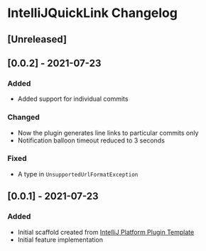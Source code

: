 <!-- Keep a Changelog guide -> https://keepachangelog.com -->

# IntelliJQuickLink Changelog

## [Unreleased]

## [0.0.2] - 2021-07-23
### Added
- Added support for individual commits

### Changed
- Now the plugin generates line links to particular commits only
- Notification balloon timeout reduced to 3 seconds

### Fixed
- A type in `UnsupportedUrlFormatException`

## [0.0.1] - 2021-07-23
### Added
- Initial scaffold created from [IntelliJ Platform Plugin Template](https://github.com/JetBrains/intellij-platform-plugin-template)
- Initial feature implementation
